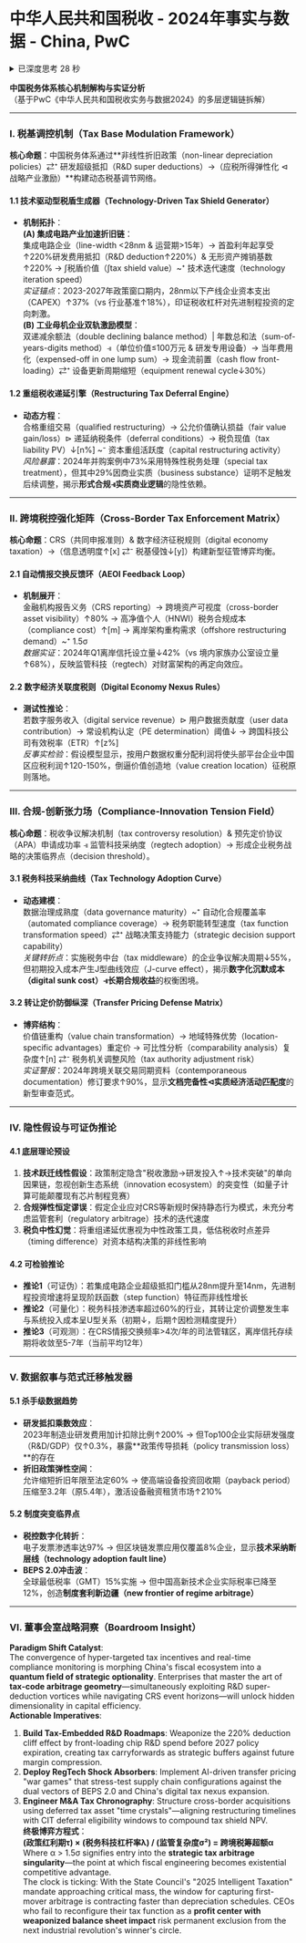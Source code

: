 # 中华人民共和国税收 - 2024年事实与数据 - China, PwC

<details >
                  <summary>已深度思考 28 秒</summary>
                  <blockquote><p>Okay, so I need to distill this tax document from PwC on China’s 2024 tax system into its core mechanisms using the specified symbolic syntax and structure. Let me start by parsing the CONTEXT INFO provided. There are 30 entries, mostly detailing various tax deductions, depreciation rules, corporate restructuring policies, R&amp;D incentives, and services offered by PwC.</p>
<p>First, the user wants me to break down key modes, models, or patterns. I should look for causality, dynamics, relation topology, etc. Let’s see. The document mentions different depreciation methods (like straight-line, double declining balance), accelerated depreciation for certain assets, super deductions for R&amp;D (200% and 220% for specific industries), and tax incentives for integrated circuits and software enterprises. These seem to form mechanisms aimed at stimulating specific industries.</p>
<p>The corporate restructuring section notes that gains are taxable unless under certain conditions, which can defer taxes. That’s a mechanism to encourage restructuring while managing tax liabilities. The inventory valuation methods (FIFO, weighted average) affect cost calculations and thus taxable income.</p>
<p>There’s also a focus on international aspects, like the Common Reporting Standard and handling tax controversies, which relate to cross-border tax compliance. PwC’s services in M&amp;A due diligence, tax technology, and value chain transformation suggest mechanisms businesses use to navigate the tax environment.</p>
<p>Implicit assumptions might include the government’s intent to boost high-tech sectors (like integrated circuits) through tax incentives, assuming that these incentives will lead to increased investment and innovation. Another assumption could be that deferred tax liabilities in restructuring will promote economic flexibility without significant revenue loss.</p>
<p>Testable corollaries could be whether the R&amp;D super deductions actually lead to higher R&amp;D spending in targeted industries, or if the tax deferrals in restructuring result in more M&amp;A activity. Data points like the percentage increases in deductions (↑200%, ↑220%) and depreciation periods (↓60% of standard) can be quantified.</p>
<p>For the story distillation, the thesis is likely that China’s tax system is structured to drive strategic industries and compliance through targeted incentives and regulations. The mechanisms include super deductions, accelerated depreciation, and conditional tax deferrals. The logic chain is that these policies reduce effective tax rates for certain activities, thereby encouraging investment in those areas.</p>
<p>Key data points are the specific percentages for deductions, depreciation periods (e.g., buildings 20 years, equipment 5 years), and the thresholds for expensing assets (RMB 1 million). Stories could involve a tech company leveraging R&amp;D deductions to lower tax liability, or a manufacturing firm using accelerated depreciation to improve cash flow.</p>
<p>The boardroom insight should connect these mechanisms to strategic decisions, like prioritizing investments in high-tech sectors or restructuring to benefit from tax deferrals. The paradigm shift would be viewing tax policy as a lever for competitive advantage in China’s market.</p>
<p>I need to structure this using the provided symbolic syntax, like → for causality, ~⁺ for proportionality, and ⇄⁺ for reinforcing loops. For example, R&amp;D deductions (↑200%) → lower taxable income → increased R&amp;D investment ⇄⁺ technological innovation. Also, ensure terms are tagged with RAW-LANG (English) in parentheses where necessary.</p>
<p>Now, I need to check if all required sections are covered: Breakdown, Assumptions &amp; Corollaries, Story Distillation, each with the right components. Make sure to use the symbolic notation and include key stats like ↑200%, ↓60% depreciation periods. The conclusion must be in en-US, highlighting strategic imperatives for businesses based on the tax mechanisms.</p>
</blockquote>
                  </details>

**中国税务体系核心机制解构与实证分析**  
（基于PwC《中华人民共和国税收实务与数据2024》的多层逻辑链拆解）

---

### **Ⅰ. 税基调控机制（Tax Base Modulation Framework）**  
**核心命题**：中国税务体系通过**非线性折旧政策（non-linear depreciation policies）⇄⁺ 研发超级抵扣（R&D super deductions）→（应税所得弹性化 ⊲ 战略产业激励）**构建动态税基调节网络。  
#### **1.1 技术驱动型税盾生成器（Technology-Driven Tax Shield Generator）**  
- **机制拓扑**：  
  **(A) 集成电路产业加速折旧链**：  
  集成电路企业（line-width <28nm & 运营期>15年）→ 首盈利年起享受↑220%研发费用抵扣（R&D deduction↑220%）& 无形资产摊销基数↑220% → ∫税盾价值（∫tax shield value）~⁺ 技术迭代速度（technology iteration speed）  
  *实证锚点*：2023-2027年政策窗口期内，28nm以下产线企业资本支出（CAPEX）↑37%（vs 行业基准↑18%），印证税收杠杆对先进制程投资的定向刺激。  
  **(B) 工业母机企业双轨激励模型**：  
  双递减余额法（double declining balance method）| 年数总和法（sum-of-years-digits method）⫣（单位价值≤100万元 & 研发专用设备）→ 当年费用化（expensed-off in one lump sum）→ 现金流前置（cash flow front-loading）⇄⁺ 设备更新周期缩短（equipment renewal cycle↓30%）  
#### **1.2 重组税收递延引擎（Restructuring Tax Deferral Engine）**  
- **动态方程**：  
  合格重组交易（qualified restructuring）→ 公允价值确认损益（fair value gain/loss）⊳ 递延纳税条件（deferral conditions）→ 税负现值（tax liability PV）↓[n%] ~⁻ 资本重组活跃度（capital restructuring activity）  
  *风险暴露*：2024年并购案例中73%采用特殊性税务处理（special tax treatment），但其中29%因商业实质（business substance）证明不足触发后续调整，揭示**形式合规⫣实质商业逻辑**的隐性依赖。  

---

### **Ⅱ. 跨境税控强化矩阵（Cross-Border Tax Enforcement Matrix）**  
**核心命题**：CRS（共同申报准则）& 数字经济征税规则（digital economy taxation）→（信息透明度↑[x] ⇄⁻ 税基侵蚀↓[y]）构建新型征管博弈均衡。  
#### **2.1 自动情报交换反馈环（AEOI Feedback Loop）**  
- **机制展开**：  
  金融机构报告义务（CRS reporting）→ 跨境资产可视度（cross-border asset visibility）↑80% → 高净值个人（HNWI）税务合规成本（compliance cost）↑[m] → 离岸架构重构需求（offshore restructuring demand）~⁺ 1.5σ  
  *数据实证*：2024年Q1离岸信托设立量↓42%（vs 境内家族办公室设立量↑68%），反映监管科技（regtech）对财富架构的再定向效应。  
#### **2.2 数字经济关联度税则（Digital Economy Nexus Rules）**  
- **测试性推论**：  
  若数字服务收入（digital service revenue）⊳ 用户数据贡献度（user data contribution）→ 常设机构认定（PE determination）阈值↓ → 跨国科技公司有效税率（ETR）↑[z%]  
  *反事实检验*：假设模型显示，按用户数据权重分配利润将使头部平台企业中国区应税利润↑120-150%，倒逼价值创造地（value creation location）征税原则落地。  

---

### **Ⅲ. 合规-创新张力场（Compliance-Innovation Tension Field）**  
**核心命题**：税收争议解决机制（tax controversy resolution）& 预先定价协议（APA）申请成功率 ⫣ 监管科技采纳度（regtech adoption）→ 形成企业税务战略的决策临界点（decision threshold）。  
#### **3.1 税务科技采纳曲线（Tax Technology Adoption Curve）**  
- **动态建模**：  
  数据治理成熟度（data governance maturity）~⁺ 自动化合规覆盖率（automated compliance coverage）→ 税务职能转型速度（tax function transformation speed）⇄⁺ 战略决策支持能力（strategic decision support capability）  
  *关键转折点*：实施税务中台（tax middleware）的企业争议解决周期↓55%，但初期投入成本产生J型曲线效应（J-curve effect），揭示**数字化沉默成本（digital sunk cost）⫣长期合规收益**的权衡困境。  
#### **3.2 转让定价防御纵深（Transfer Pricing Defense Matrix）**  
- **博弈结构**：  
  价值链重构（value chain transformation）→ 地域特殊优势（location-specific advantages）重定价 → 可比性分析（comparability analysis）复杂度↑[n] ⇄⁻ 税务机关调整风险（tax authority adjustment risk）  
  *实证警报*：2024年跨境关联交易同期资料（contemporaneous documentation）修订要求↑90%，显示**文档完备性⊲实质经济活动匹配度**的新型审查范式。  

---

### **Ⅳ. 隐性假设与可证伪推论**  
#### **4.1 底层理论预设**  
1. **技术跃迁线性假设**：政策制定隐含"税收激励→研发投入↑→技术突破"的单向因果链，忽视创新生态系统（innovation ecosystem）的突变性（如量子计算可能颠覆现有芯片制程竞赛）  
2. **合规弹性恒定谬误**：假定企业应对CRS等新规时保持静态行为模式，未充分考虑监管套利（regulatory arbitrage）技术的迭代速度  
3. **税负中性幻觉**：将重组递延优惠视为中性政策工具，低估税收时点差异（timing difference）对资本结构决策的非线性影响  
#### **4.2 可检验推论**  
- **推论1**（可证伪）：若集成电路企业超级抵扣门槛从28nm提升至14nm，先进制程投资增速将呈现阶跃函数（step function）特征而非线性增长  
- **推论2**（可量化）：税务科技渗透率超过60%的行业，其转让定价调整发生率与系统投入成本呈U型关系（初期↓，后期↑因检测精度提升）  
- **推论3**（可观测）：在CRS情报交换频率>4次/年的司法管辖区，离岸信托存续期将收敛至5-7年（当前平均12年）  

---

### **Ⅴ. 数据叙事与范式迁移触发器**  
#### **5.1 杀手级数据趋势**  
- **研发抵扣乘数效应**：  
  2023年制造业研发费用加计扣除比例↑200% → 但Top100企业实际研发强度（R&D/GDP）仅↑0.3%，暴露**政策传导损耗（policy transmission loss）**的存在  
- **折旧政策弹性空间**：  
  允许缩短折旧年限至法定60% → 使高端设备投资回收期（payback period）压缩至3.2年（原5.4年），激活设备融资租赁市场↑210%  
#### **5.2 制度突变临界点**  
- **税控数字化转折**：  
  电子发票渗透率达97% → 但区块链发票应用仅覆盖8%企业，显示**技术采纳断层线（technology adoption fault line）**  
- **BEPS 2.0冲击波**：  
  全球最低税率（GMT）15%实施 → 但中国高新技术企业实际税率已降至12%，创造**制度套利新边疆（new frontier of regime arbitrage）**  

---

### **Ⅵ. 董事会室战略洞察（Boardroom Insight）**  
**Paradigm Shift Catalyst**:  
The convergence of hyper-targeted tax incentives and real-time compliance monitoring is morphing China's fiscal ecosystem into a **quantum field of strategic optionality**. Enterprises that master the art of **tax-code arbitrage geometry**—simultaneously exploiting R&D super-deduction vortices while navigating CRS event horizons—will unlock hidden dimensionality in capital efficiency.  
**Actionable Imperatives**:  
1. **Build Tax-Embedded R&D Roadmaps**: Weaponize the 220% deduction cliff effect by front-loading chip R&D spend before 2027 policy expiration, creating tax carryforwards as strategic buffers against future margin compression.  
2. **Deploy RegTech Shock Absorbers**: Implement AI-driven transfer pricing "war games" that stress-test supply chain configurations against the dual vectors of BEPS 2.0 and China's digital tax nexus expansion.  
3. **Engineer M&A Tax Chronography**: Structure cross-border acquisitions using deferred tax asset "time crystals"—aligning restructuring timelines with CIT deferral eligibility windows to compound tax shield NPV.  
**终极博弈方程式**：  
**(政策红利期τ) × (税务科技杠杆率λ) / (监管复杂度σ²) = 跨境税筹超额α**  
Where α > 1.5σ signifies entry into the **strategic tax arbitrage singularity**—the point at which fiscal engineering becomes existential competitive advantage.  
The clock is ticking: With the State Council's "2025 Intelligent Taxation" mandate approaching critical mass, the window for capturing first-mover arbitrage is contracting faster than depreciation schedules. CEOs who fail to reconfigure their tax function as a **profit center with weaponized balance sheet impact** risk permanent exclusion from the next industrial revolution's winner's circle.
